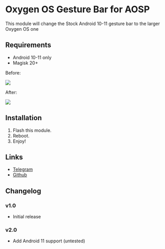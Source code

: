 # Oxygen OS Gesture Bar for AOSP

This module will change the Stock Android 10-11 gesture bar to the larger Oxygen OS one
## Requirements
- Android 10-11 only
- Magisk 20+

Before:

![](https://i.imgur.com/3GIKuoE.jpg)

After:

![](https://i.imgur.com/q0vTxdR.png)

## Installation
1. Flash this module.
2. Reboot.
3. Enjoy!

## Links
- [Telegram](https://t.me/DanGLES3)
- [Github](https://github.com/Magisk-Modules-Repo/oosbar)


## Changelog
### v1.0
- Initial release
### v2.0
- Add Android 11 support (untested)
